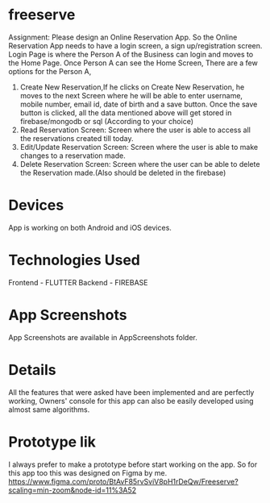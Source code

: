 # freeserve

Assignment: Please design an Online Reservation App. So the Online Reservation App needs to have a login screen, a sign up/registration screen. 
Login Page is where the Person A of the Business can login and moves to the Home Page.
Once Person A can see the Home Screen, There are a few options for the Person A,
1. Create New Reservation,If he clicks on Create New Reservation, he moves to the next Screen where he will be able to enter username, mobile number, email id, date of birth and a save button. Once the save button is clicked, all the data mentioned above will get stored in firebase/mongodb or sql (According to your choice)
2. Read Reservation Screen: Screen where the user is able to access all the reservations created till today.
3. Edit/Update Reservation Screen: Screen where the user is able to make changes to a reservation made.
4. Delete Reservation Screen: Screen where the user can be able to delete the Reservation made.(Also should be deleted in the firebase)

# Devices

App is working on both Android and iOS devices.

# Technologies Used

Frontend - FLUTTER
Backend - FIREBASE

# App Screenshots

App Screenshots are available in AppScreenshots folder.

# Details

All the features that were asked have been implemented and are perfectly working, Owners' console for this app can also be easily developed using almost same algorithms.

# Prototype lik

I always prefer to make a prototype before start working on the app. So for this app too this was designed on Figma by me.
https://www.figma.com/proto/BtAvF85rvSviV8pH1rDeQw/Freeserve?scaling=min-zoom&node-id=11%3A52
